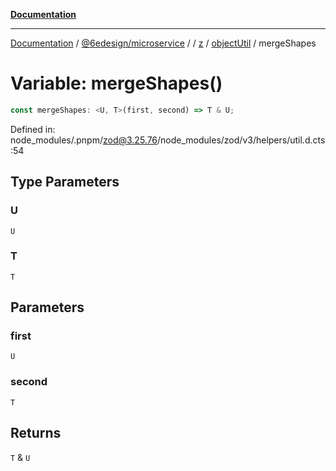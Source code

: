 [**Documentation**](../../../../../../../README.md)

***

[Documentation](../../../../../../../README.md) / [@6edesign/microservice](../../../../../README.md) / [](../../../../../README.md) / [z](../../../README.md) / [objectUtil](../README.md) / mergeShapes

# Variable: mergeShapes()

```ts
const mergeShapes: <U, T>(first, second) => T & U;
```

Defined in: node\_modules/.pnpm/zod@3.25.76/node\_modules/zod/v3/helpers/util.d.cts:54

## Type Parameters

### U

`U`

### T

`T`

## Parameters

### first

`U`

### second

`T`

## Returns

`T` & `U`
